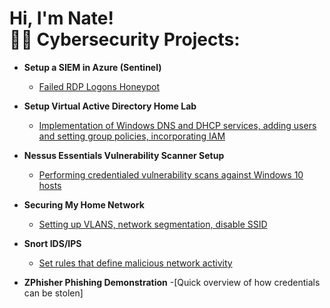 <h1>Hi, I'm Nate! <br/><a 


<h2>👨‍💻 Cybersecurity Projects:</h2>

- <b>Setup a SIEM in Azure (Sentinel) </b>
  - [Failed RDP Logons Honeypot](https://www.youtube.com/watch?v=dkhlwMFmEmM)
- <b>Setup Virtual Active Directory Home Lab </b>
  - [Implementation of Windows DNS and DHCP services, adding users and setting group policies, incorporating IAM](https://www.youtube.com/watch?v=dkhlwMFmEmM) <b><i></b></i>
- <b>Nessus Essentials Vulnerability Scanner Setup</b>
  - [Performing credentialed vulnerability scans against Windows 10 hosts](https://www.youtube.com/watch?v=dkhlwMFmEmM)

- <b>Securing My Home Network</b>
  - [Setting up VLANS, network segmentation, disable SSID](https://www.youtube.com/watch?v=dkhlwMFmEmM)

- <b>Snort IDS/IPS</b>
  - [Set rules that define malicious network activity](https://www.youtube.com/watch?v=dkhlwMFmEmM)

- <b>ZPhisher Phishing Demonstration</b>
  -[Quick overview of how credentials can be stolen]

<!--
**joshmadakor1/joshmadakor1** is a ✨ _special_ ✨ repository because its `README.md` (this file) appears on your GitHub profile.

Here are some ideas to get you started:

- 🔭 I’m currently working on ...
- 🌱 I’m currently learning ...
- 👯 I’m looking to collaborate on ...
- 🤔 I’m looking for help with ...
- 💬 Ask me about ...
- 📫 How to reach me: ...
- 😄 Pronouns: ...
- ⚡ Fun fact: ...
-->
